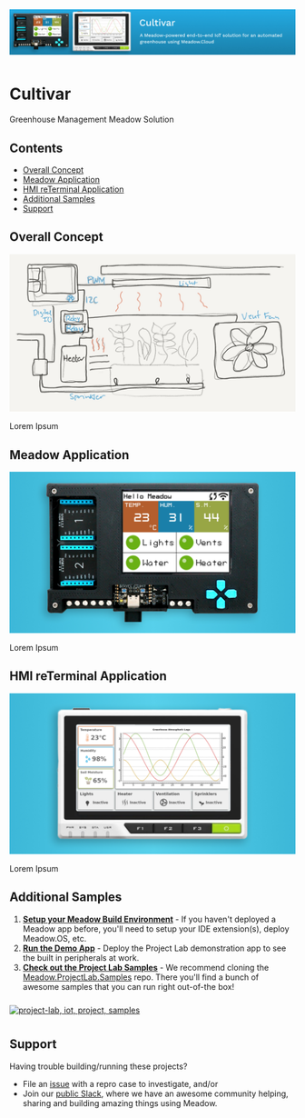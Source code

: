 <img src="Design/wildernesslabs-meadow-cultivar.jpg"  alt="Meadow.ProjectLab, C#, iot" style="margin-bottom:10px" />

# Cultivar

Greenhouse Management Meadow Solution

## Contents
* [Overall Concept](#overall-concept)
* [Meadow Application](#getting-started)
* [HMI reTerminal Application](#hardware-specifications)
* [Additional Samples](#additional-samples)
* [Support](#support)

## Overall Concept

![](Design/wildernesslabs-meadow-cultivar-sketch.jpg)

Lorem Ipsum

## Meadow Application

![](Design/wildernesslabs-cultivar-projectlab.jpg)

Lorem Ipsum

## HMI reTerminal Application

![](Design/wildernesslabs-cultivar-reterminal.jpg)

Lorem Ipsum

## Additional Samples

1. **[Setup your Meadow Build Environment](http://developer.wildernesslabs.co/Meadow/Getting_Started/Deploying_Meadow/)** - If you haven't deployed a Meadow app before, you'll need to setup your IDE extension(s), deploy Meadow.OS, etc.
2. **[Run the Demo App](Source/ProjectLab_Demo)** - Deploy the Project Lab demonstration app to see the built in peripherals at work.
3. **[Check out the Project Lab Samples](https://github.com/WildernessLabs/Meadow.ProjectLab.Samples)** - We recommend cloning the [Meadow.ProjectLab.Samples](https://github.com/WildernessLabs/Meadow.ProjectLab.Samples) repo. There you'll find a bunch of awesome samples that you can run right out-of-the box! 
<a href="https://github.com/WildernessLabs/Meadow.ProjectLab.Samples">
    <img src="Design/project-lab-samples.png" alt="project-lab, iot, project, samples" style="margin-top:10px;margin-bottom:10px" />
</a>

## Support

Having trouble building/running these projects? 
* File an [issue](https://github.com/WildernessLabs/Meadow.Desktop.Samples/issues) with a repro case to investigate, and/or
* Join our [public Slack](http://slackinvite.wildernesslabs.co/), where we have an awesome community helping, sharing and building amazing things using Meadow.
